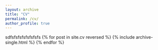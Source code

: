 ```yaml
---
layout: archive
title: "CV"
permalink: /cv/
author_profile: true
---
```


sdfsfsfsfsfsfsfsfs
{% for post in site.cv reversed %}
  {% include archive-single.html %}
{% endfor %}